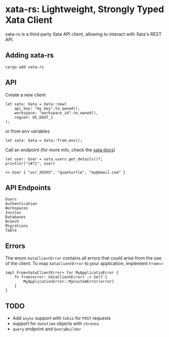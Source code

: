 # xata-rs: Lightweight, Strongly Typed Xata Client

xata-rs is a third party Xata API client, allowing to interact with Xata's REST API. 

## Adding xata-rs
```
cargo add xata-rs
```

## API
Create a new client
```
let xata: Xata = Xata::new(
    api_key: "my_key".to_owned(),
    workspace: "workspace_id".to_owned(),
    region: US_EAST_1
);
```
or from env variables
```
let xata: Xata = Xata::from_env();
```

Call an endpoint (for more info, check the [xata docs](https://xata.io/docs/overview))

```
let user: User = xata.users.get_details()?;
println!("{#?}", user)

>> User { "usr_XXXXX", "quanturtle", "my@email.com" }
```

## API Endpoints
`Users`  
`Authentication`  
`Workspaces`  
`Invites`  
`Databases`  
`Branch`  
`Migrations`  
`Table`  


## Errors
The enum `XataClientError` contains all errors that could arise from the use of the client. To map `XataClientError` to your application, implement `From<>`:
```
impl From<XataClientError> for MyApplicatioError {
    fn from(error: XataClientError) -> Self {
        MyApplicationError::MyCustomError(error)
    }
}
```

## TODO
* Add `async` support with `tokio` for `POST` requests
* support for `datetime` objects with `chronos`
* `query` endpoint and `QueryBuilder`
